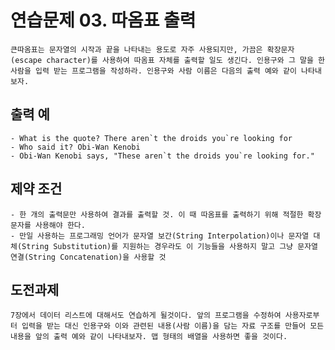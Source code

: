 # 연습문제 03. 따옴표 출력
	큰따옴표는 문자열의 시작과 끝을 나타내는 용도로 자주 사용되지만, 가끔은 확장문자(escape character)를 사용하여 따옴표 자체를 출력할 일도 생긴다. 인용구와 그 말을 한 사람을 입력 받는 프로그램을 작성하라. 인용구와 사람 이름은 다음의 출력 예와 같이 나타내보자.

## 출력 예
	- What is the quote? There aren`t the droids you`re looking for
	- Who said it? Obi-Wan Kenobi
	- Obi-Wan Kenobi says, "These aren`t the droids you`re looking for."

## 제약 조건
	- 한 개의 출력문만 사용하여 결과를 출력할 것. 이 때 따옴표를 출력하기 위해 적절한 확장문자를 사용해야 한다.
	- 만일 사용하는 프로그래밍 언어가 문자열 보간(String Interpolation)이나 문자열 대체(String Substitution)를 지원하는 경우라도 이 기능들을 사용하지 말고 그냥 문자열 연결(String Concatenation)을 사용할 것

## 도전과제
	7장에서 데이터 리스트에 대해서도 연습하게 될것이다. 앞의 프로그램을 수정하여 사용자로부터 입력을 받는 대신 인용구와 이와 관련된 내용(사람 이름)을 담는 자료 구조를 만들어 모든 내용을 앞의 출력 예와 같이 나타내보자. 맵 형태의 배열을 사용하면 좋을 것이다.